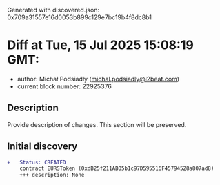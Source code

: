 Generated with discovered.json: 0x709a31557e16d0053b899c129e7bc19b4f8dc8b1

# Diff at Tue, 15 Jul 2025 15:08:19 GMT:

- author: Michał Podsiadły (<michal.podsiadly@l2beat.com>)
- current block number: 22925376

## Description

Provide description of changes. This section will be preserved.

## Initial discovery

```diff
+   Status: CREATED
    contract EURSToken (0xdB25f211AB05b1c97D595516F45794528a807ad8)
    +++ description: None
```
